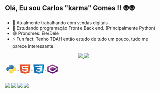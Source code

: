## Olá, Eu sou Carlos "karma" Gomes !! 👽👽

- 🔭 Atualmente trabalhando com vendas digitais
- 🌱 Estudando programação Front e Back end. (Principalmente Python)
- 😄 Pronomes: Ele/Dele
- ⚡ Fun fact: Tenho TDAH então estudo de tudo um pouco, tudo me parece interessante.

<div align="center">
  <a href="https://github.com/Alpha-Karma">
  <img height="180em" src="https://github-readme-stats.vercel.app/api?username=Alpha-Karma&show_icons=true&theme=dark&include_all_commits=true&count_private=true"/>
  <img height="180em" src="https://github-readme-stats.vercel.app/api/top-langs/?username=Alpha-Karma&layout=compact&langs_count=7&theme=dark"/>
</div>
  
<div style="display: inline_block"><br>
  <img align="center" alt="Rafa-Python" height="30" width="40" src="https://raw.githubusercontent.com/devicons/devicon/master/icons/python/python-original.svg">
  <img align="center" alt="Rafa-HTML" height="30" width="40" src="https://raw.githubusercontent.com/devicons/devicon/master/icons/html5/html5-original.svg">
  <img align="center" alt="Rafa-CSS" height="30" width="40" src="https://raw.githubusercontent.com/devicons/devicon/master/icons/css3/css3-original.svg">
  <img align="center" alt="Rafa-Csharp" height="30" width="40" src="https://raw.githubusercontent.com/devicons/devicon/master/icons/csharp/csharp-original.svg">
</div>
  
  ##
  
<div> 
  <a href="https://www.instagram.com/alpha_karm4/" target="_blank"><img src="https://img.shields.io/badge/-Instagram-%23E4405F?style=for-the-badge&logo=instagram&logoColor=white" target="_blank"></a>
 <a href="https://discord.gg/8bd9ktrv4R" target="_blank"><img src="https://img.shields.io/badge/Discord-7289DA?style=for-the-badge&logo=discord&logoColor=white" target="_blank"></a> 
  <a href = "mailto:kaduh99@hotmail.com"><img src="https://img.shields.io/badge/-Email-%23333?style=for-the-badge&logo=gmail&logoColor=white" target="_blank"></a>
  <a href="https://www.linkedin.com/in/carlos-eduardo-gomes-1a2901252/" target="_blank"><img src="https://img.shields.io/badge/-LinkedIn-%230077B5?style=for-the-badge&logo=linkedin&logoColor=white" target="_blank"></a>

